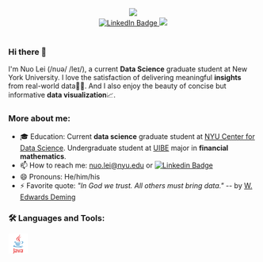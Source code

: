 
<div id="header" align="center">
  <img src="https://media.giphy.com/media/xBDV607THDAypMysPx/giphy.gif" width="110"/>
</div>

<div id="badges" align="center">
  <a href="https://www.linkedin.com/in/nuo-lei/">
    <img src="https://img.shields.io/badge/LinkedIn-blue?style=for-the-badge&logo=linkedin&logoColor=white" alt="LinkedIn Badge"/>
  </a>
    <a href="https://nuo-lei.medium.com/">
    <img src="https://img.shields.io/badge/Medium-black?style=for-the-badge&logo=medium&logoColor=white"/>
  </a>
</div>

<div id="counter" align="center">
    <img src="https://komarev.com/ghpvc/?username=NuoLeiNYU&style=flat-square&color=blue" alt=""/>
</div>

### Hi there 👋

I'm Nuo Lei (/nuə/ /leɪ/), a current **Data Science** graduate student at New York University. I love the satisfaction of delivering meaningful **insights** from real-world data👨‍💻. And I also enjoy the beauty of concise but informative **data visualization**📈.

### More about me:
- 🎓 Education: Current **data science** graduate student at [NYU Center for Data Science](https://cds.nyu.edu/). Undergraduate student at [UIBE](http://english.uibe.edu.cn/) major in **financial mathematics**. 
- 📫 How to reach me: nuo.lei@nyu.edu or [![Linkedin Badge](https://img.shields.io/badge/-NuoLei-blue?style=flat&logo=Linkedin&logoColor=white)](https://www.linkedin.com/in/nuo-lei/)
- 😄 Pronouns: He/him/his
- ⚡ Favorite quote: *"In God we trust. All others must bring data."* -- by [W. Edwards Deming](https://en.wikipedia.org/wiki/W._Edwards_Deming)

### 🛠️ Languages and Tools:

<div>
  <img src="https://github.com/devicons/devicon/blob/master/icons/java/java-original-wordmark.svg" title="Java" alt="Java" width="40" height="40"/>&nbsp;
</div>